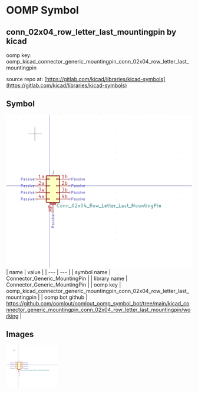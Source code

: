 # OOMP Symbol  
## conn_02x04_row_letter_last_mountingpin  by kicad  
  
oomp key: oomp_kicad_connector_generic_mountingpin_conn_02x04_row_letter_last_mountingpin  
  
source repo at: [https://gitlab.com/kicad/libraries/kicad-symbols](https://gitlab.com/kicad/libraries/kicad-symbols)  
## Symbol  
  
[![working.png](working_600.png)](working.png)  
| name | value | 
| --- | --- | 
| symbol name | Connector_Generic_MountingPin | 
| library name | Connector_Generic_MountingPin | 
| oomp key | oomp_kicad_connector_generic_mountingpin_conn_02x04_row_letter_last_mountingpin | 
| oomp bot github | https://github.com/oomlout/oomlout_oomp_symbol_bot/tree/main/kicad_connector_generic_mountingpin_conn_02x04_row_letter_last_mountingpin/working | 
## Images  
  
[![working.png](working_140.png)](working.png)  
